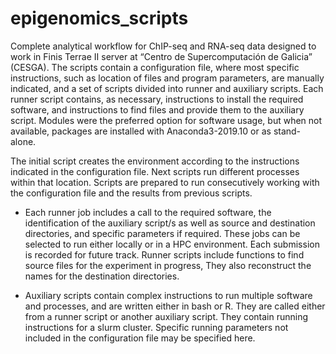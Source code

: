 # epigenomics_scripts

Complete analytical workflow for ChIP-seq and RNA-seq data designed to work in Finis Terrae II server  at “Centro de Supercomputación de Galicia” (CESGA). The scripts contain a configuration file, where most specific instructions, such as location of files and program parameters, are manually indicated, and a set of scripts divided into runner and auxiliary scripts. Each runner script contains, as necessary, instructions to install the required software, and instructions to find files and provide them to the auxiliary script. Modules were the preferred option for software usage, but when not available, packages are installed with Anaconda3-2019.10 or as stand-alone.

The initial script creates the environment according to the instructions indicated in the configuration file. Next scripts run different processes within that location. Scripts are prepared to run consecutively working with the configuration file and the results from previous scripts.
* 	Each runner job includes a call to the required software, the identification of the auxiliary script/s as well as source and destination directories, and specific parameters if required. These jobs can be selected to run either locally or in a HPC environment. Each submission is recorded for future track. Runner scripts include functions to find source files for the experiment in progress, They also reconstruct the names for the destination directories.

* Auxiliary scripts contain complex instructions to run multiple software and processes, and are written either in bash or R. They are called either from a runner script or another auxiliary script. They contain running instructions for a slurm cluster. Specific running parameters not included in the configuration file may be specified here. 

